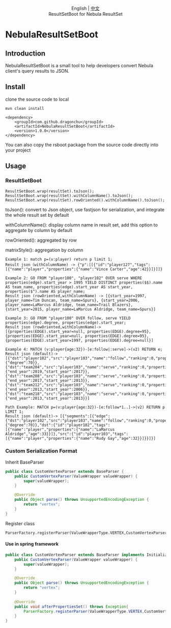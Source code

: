 <p align="center">
  <br> English | <a href="README-CN.md">中文</a>
  <br>ResultSetBoot for Nebula ResultSet<br>
</p>

# NebulaResultSetBoot

## Introduction

NebulaResultSetBoot is a small tool to help developers convert Nebula client's query results to JSON.

## Install
clone the source code to local
```shell
mvn clean install
```
```
<dependency>
    <groupId>com.github.dragonchu</groupId>
    <artifactId>NebulaResultSetBoot</artifactId>
    <version>1.0.0</version>
</dependency>
```
You can also copy the rsboot package from the source code directly into your project
## Usage
### ResultSetBoot
```
ResultSetBoot.wrap(resultSet).toJson();
ResultSetBoot.wrap(resultSet).withColumnName().toJson();
ResultSetBoot.wrap(resultSet).rowOriented().withColumnName().toJson();
```
toJson(): convert to Json object, use fastjson for serialization, and integrate the whole result set by default

withColumnName(): display column name in result set, add this option to aggregate by column by default

rowOriented(): aggregated by row

matrixStyle(): aggregation by column

```
Example 1: match p=(v:player) return p limit 1;
Result json（withColumnName) -> {"p":[[{"id":"player127","tags":[{"name":"player","properties":{"name":"Vince Carter","age":42}}]}]]}
```
```
Example 2: GO FROM "player100", "player102" OVER serve WHERE properties(edge).start_year > 1995 YIELD DISTINCT properties($$).name AS team_name, properties(edge).start_year AS start_year, properties($^).name AS player_name;
Result json (rowOriented,withColumnName) -> [{start_year=1997, player_name=Tim Duncan, team_name=Spurs}, {start_year=2006, player_name=LaMarcus Aldridge, team_name=Trail Blazers}, {start_year=2015, player_name=LaMarcus Aldridge, team_name=Spurs}]
```
```
Example 3: GO FROM "player100" OVER follow, serve YIELD properties(edge).degree, properties(edge).start_year;
Result json (rowOriented,withColumnName)-> [{properties(EDGE).start_year=null, properties(EDGE).degree=95}, {properties(EDGE).start_year=null, properties(EDGE).degree=95}, {properties(EDGE).start_year=1997, properties(EDGE).degree=null}]
```
```
Example 4: MATCH (v:player{age:32})-[e:follow|:serve]->(v2) RETURN e;
Result json (default)-> [{"dst":"player102","src":"player103","name":"follow","ranking":0,"properties":{"degree":70}},{"dst":"team204","src":"player103","name":"serve","ranking":0,"properties":{"end_year":2019,"start_year":2017}},{"dst":"team208","src":"player103","name":"serve","ranking":0,"properties":{"end_year":2017,"start_year":2013}},{"dst":"team212","src":"player103","name":"serve","ranking":0,"properties":{"end_year":2013,"start_year":2006}},{"dst":"team218","src":"player103","name":"serve","ranking":0,"properties":{"end_year":2013,"start_year":2013}}]
```
```
Path Example: MATCH p=(v:player{age:32})-[e:follow*1..]->(v2) RETURN p LIMIT 1;
Result json (default)-> [{"segments":[{"edge":{"dst":"player102","src":"player103","name":"follow","ranking":0,"properties":{"degree":70}},"dst":{"id":"player102","tags":[{"name":"player","properties":{"name":"LaMarcus Aldridge","age":33}}]},"src":{"id":"player103","tags":[{"name":"player","properties":{"name":"Rudy Gay","age":32}}]}}]}]
```
### Custom Serialization Format
Inherit BaseParser
```java
public class CustomVertexParser extends BaseParser {
    public CustomVertexParser(ValueWrapper valueWrapper) {
        super(valueWrapper);
    }

    @Override
    public Object parse() throws UnsupportedEncodingException {
        return "vertex";
    }
}
```
Register class
```
ParserFactory.registerParser(ValueWrapperType.VERTEX,CustomVertexParser.class);
```
#### Use in spring framework
```java
public class CustomVertexParser extends BaseParser implements InitializingBean{
    public CustomVertexParser(ValueWrapper valueWrapper) {
        super(valueWrapper);
    }

    @Override
    public Object parse() throws UnsupportedEncodingException {
        return "vertex";
    }
    
    @Override
    public void afterPropertiesSet() throws Exception{
        ParserFactory.registerParser(ValueWrapperType.VERTEX,CustomVertexParser.class);
    }
}
```